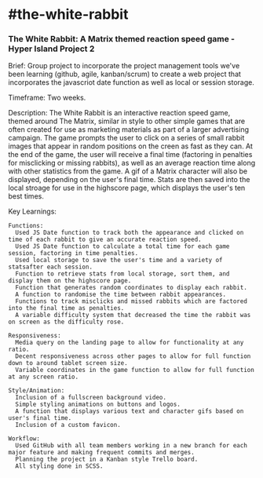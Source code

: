 <h1>#the-white-rabbit</h1>
<h3>The White Rabbit: A Matrix themed reaction speed game - Hyper Island Project 2</h2>

Brief: Group project to incorporate the project management tools we've been learning (github, agile, kanban/scrum) to create a web project that incorporates the javascriot date function as well as local or session storage.

Timeframe: Two weeks.

Description: The White Rabbit is an interactive reaction speed game, themed around The Matrix, similar in style to other simple games that are often created for use as marketing materials as part of a larger advertising campaign. The game prompts the user to click on a series of small rabbit images that appear in random positions on the creen as fast as they can. At the end of the game, the user will receive a final time (factoring in penalties for misclicking or missing rabbits), as well as an average reaction time along with other statistics from the game. A gif of a Matrix character will also be displayed, depending on the user's final time. Stats are then saved into the local stroage for use in the highscore page, which displays the user's ten best times.

Key Learnings:

    Functions:
      Used JS Date function to track both the appearance and clicked on time of each rabbit to give an accurate reaction speed.
      Used JS Date function to calculate a total time for each game session, factoring in time penalties.
      Used local storage to save the user's time and a variety of statsafter each session. 
      Function to retrieve stats from local storage, sort them, and display them on the highscore page.
      Function that generates random coordinates to display each rabbit.
      A function to randomise the time between rabbit appearances.
      Functions to track misclicks and missed rabbits which are factored into the final time as penalties.
      A variable difficulty system that decreased the time the rabbit was on screen as the difficulty rose.

    Responsiveness:
      Media query on the landing page to allow for functionality at any ratio.
      Decent responsiveness across other pages to allow for full function down to around tablet screen size.
      Variable coordinates in the game function to allow for full function at any screen ratio.

    Style/Animation:
      Inclusion of a fullscreen background video.
      Simple styling animations on buttons and logos.
      A function that displays various text and character gifs based on user's final time.
      Inclusion of a custom favicon.

    Workflow:
      Used GitHub with all team members working in a new branch for each major feature and making frequent commits and merges.
      Planning the project in a Kanban style Trello board.
      All styling done in SCSS.
                  
                  
